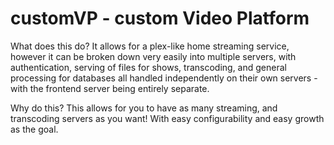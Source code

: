 # customVP - custom Video Platform
What does this do? It allows for a plex-like home streaming service, however it can be broken down very easily into multiple servers, with authentication, serving of files for shows, transcoding, and general processing for databases all handled independently on their own servers - with the frontend server being entirely separate.

Why do this? This allows for you to have as many streaming, and transcoding servers as you want! With easy configurability and easy growth as the goal.
